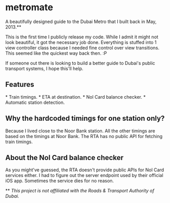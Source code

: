metromate
=========

A beautifully designed guide to the Dubai Metro that I built back in May, 2013.**

This is the first time I publicly release my code. While I admit it might not look beautiful, it got the necessary job done. Everything is stuffed into 1 view controller class because I needed fine control over view transitions. This seemed like the quickest way back then. :P

If someone out there is looking to build a better guide to Dubai's public transport systems, I hope this'll help.

<h2>Features</h2>
* Train timings.
* ETA at destination.
* Nol Card balance checker.
* Automatic station detection.

<h2>Why the hardcoded timings for one station only?</h2>
Because I lived close to the Noor Bank station. All the other timings are based on the timings at Noor Bank. The RTA has no public API for fetching train timings.

<h2>About the Nol Card balance checker</h2>
As you might've guessed, the RTA doesn't provide public APIs for Nol Card services either. I had to figure out the server endpoint used by their official iOS app. Sometimes the service dies for no reason.

** <em>This project is not affiliated with the Roads &amp; Transport Authority of Dubai.</em>
